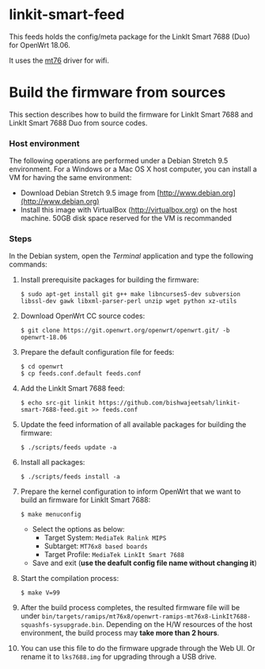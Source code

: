 # linkit-smart-feed
This feeds holds the config/meta package for the LinkIt Smart 7688 (Duo) for OpenWrt 18.06.

It uses the [mt76](https://github.com/openwrt/mt76) driver for wifi.

# Build the firmware from sources

This section describes how to build the firmware for LinkIt Smart 7688 and LinkIt Smart 7688 Duo from source codes.


### Host environment
The following operations are performed under a Debian Stretch 9.5 environment. For a Windows or a Mac OS X host computer, you can install a VM for having the same environment:
* Download Debian Stretch 9.5 image from [http://www.debian.org](http://www.debian.org)
* Install this image with VirtualBox (http://virtualbox.org) on the host machine. 50GB disk space reserved for the VM is recommanded


### Steps
In the Debian system, open the *Terminal* application and type the following commands:

1. Install prerequisite packages for building the firmware:
    ```
    $ sudo apt-get install git g++ make libncurses5-dev subversion libssl-dev gawk libxml-parser-perl unzip wget python xz-utils
    ```

2. Download OpenWrt CC source codes:
    ```
    $ git clone https://git.openwrt.org/openwrt/openwrt.git/ -b openwrt-18.06
    ```
    
3. Prepare the default configuration file for feeds:
    ```
    $ cd openwrt
    $ cp feeds.conf.default feeds.conf
    ```
    
4. Add the LinkIt Smart 7688 feed:
    
    ```
    $ echo src-git linkit https://github.com/bishwajeetsah/linkit-smart-7688-feed.git >> feeds.conf
    ```
5. Update the feed information of all available packages for building the firmware:
    
    ```
    $ ./scripts/feeds update -a
    ```
6. Install all packages:
    
    ```
    $ ./scripts/feeds install -a
    ```
7. Prepare the kernel configuration to inform OpenWrt that we want to build an firmware for LinkIt Smart 7688:
    
    ```
    $ make menuconfig
    ```
    * Select the options as below:
        * Target System: `MediaTek Ralink MIPS`
        * Subtarget: `MT76x8 based boards`
        * Target Profile: `MediaTek LinkIt Smart 7688`
    * Save and exit (**use the deafult config file name without changing it**)
8. Start the compilation process:
    
    ```
    $ make V=99
    ```
9. After the build process completes, the resulted firmware file will be under `bin/targets/ramips/mt76x8/openwrt-ramips-mt76x8-LinkIt7688-squashfs-sysupgrade.bin`. Depending on the H/W resources of the host environment, the build process may **take more than 2 hours**.

10. You can use this file to do the firmware upgrade through the Web UI. Or rename it to `lks7688.img` for upgrading through a USB drive.

